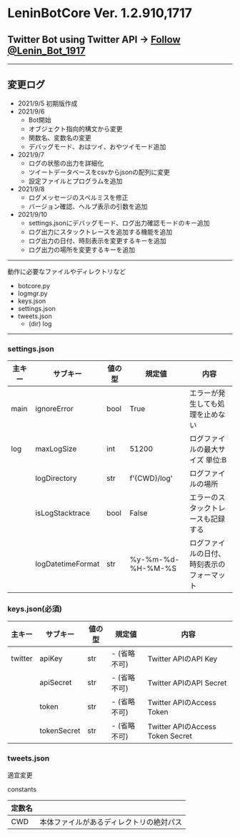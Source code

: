 # LeninBotCore Ver. 1.2.910,1717

## Twitter Bot using Twitter API → [Follow @Lenin_Bot_1917](https://twitter.com/Lenin_Bot_1917?ref_src=twsrc%5Etfw)

---

## 変更ログ

+ 2021/9/5 初期版作成
+ 2021/9/6
  + Bot開始
  + オブジェクト指向的構文から変更
  + 関数名、変数名の変更
  + デバッグモード、おはツイ、おやツイモード追加
+ 2021/9/7
  + ログの状態の出力を詳細化
  + ツイートデータベースをcsvからjsonの配列に変更
  + 設定ファイルとプログラムを追加
+ 2021/9/8
  + ログメッセージのスペルミスを修正
  + バージョン確認、ヘルプ表示の引数を追加
+ 2021/9/10
  + settings.jsonにデバッグモード、ログ出力確認モードのキー追加
  + ログ出力にスタックトレースを追加する機能を追加
  + ログ出力の日付、時刻表示を変更するキーを追加
  + ログ出力の場所を変更するキーを追加

---

動作に必要なファイルやディレクトリなど

+ botcore.py
+ logmgr.py
+ keys.json
+ settings.json
+ tweets.json
  + (dir) log

---

### settings.json

| 主キー | サブキー          | 値の型 | 規定値            | 内容                                       |
| ------ | ----------------- | ------ | ----------------- | ------------------------------------------ |
| main   | ignoreError       | bool   | True              | エラーが発生しても処理を止めない           |
| log    | maxLogSize        | int    | 51200             | ログファイルの最大サイズ 単位:B            |
|        | logDirectory      | str    | f'{CWD}/log'      | ログファイルの場所                         |
|        | isLogStacktrace   | bool   | False             | エラーのスタックトレースも記録する         |
|        | logDatetimeFormat | str    | %y-%m-%d-%H-%M-%S | ログファイルの日付、時刻表示のフォーマット |

### keys.json(必須)

| 主キー  | サブキー    | 値の型 | 規定値       | 内容                             |
| ------- | ----------- | ------ | ------------ | -------------------------------- |
| twitter | apiKey      | str    | - (省略不可) | Twitter APIのAPI Key             |
|         | apiSecret   | str    | - (省略不可) | Twitter APIのAPI Secret          |
|         | token       | str    | - (省略不可) | Twitter APIのAccess Token        |
|         | tokenSecret | str    | - (省略不可) | Twitter APIのAccess Token Secret |

### tweets.json

適宜変更

constants

| 定数名 |                                          |
| ------ | ---------------------------------------- |
| CWD    | 本体ファイルがあるディレクトリの絶対パス |
